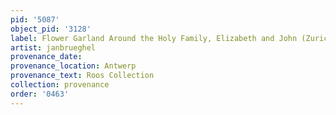 ```yaml
---
pid: '5087'
object_pid: '3128'
label: Flower Garland Around the Holy Family, Elizabeth and John (Zurich)
artist: janbrueghel
provenance_date:
provenance_location: Antwerp
provenance_text: Roos Collection
collection: provenance
order: '0463'
---
```


